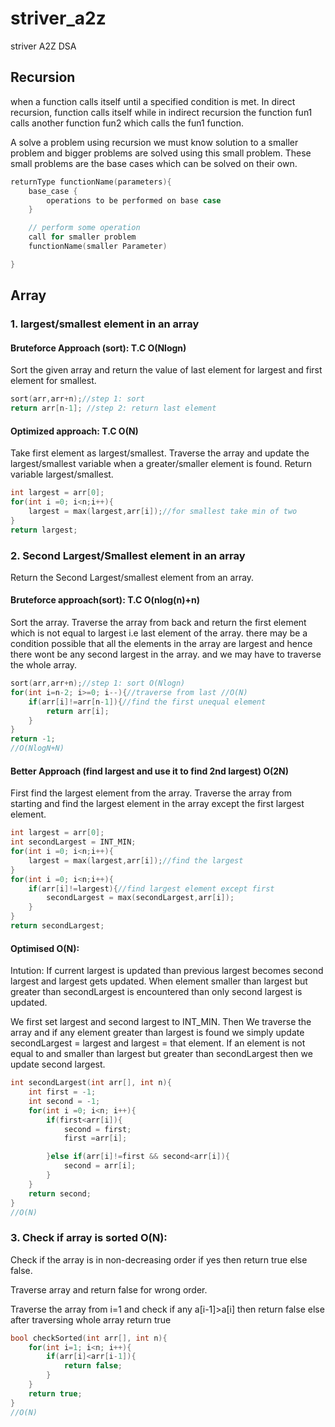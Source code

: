 # striver_a2z
striver A2Z DSA 

## Recursion 
when a function calls itself until a specified condition is met.
In direct recursion, function calls itself while in indirect recursion the function fun1 calls another function fun2 which calls the fun1 function.

A solve a problem using recursion we must know solution to a smaller problem and bigger problems are solved using this small problem. 
These small problems are the base cases which can be solved on their own.   

```cpp
returnType functionName(parameters){
    base_case {
        operations to be performed on base case
    }

    // perform some operation 
    call for smaller problem 
    functionName(smaller Parameter)

}
```


## Array 

### 1. largest/smallest element in an array 

#### Bruteforce Approach (sort): T.C O(Nlogn)
Sort the given array and return the value of last element for largest and first element for smallest. 
```cpp
sort(arr,arr+n);//step 1: sort
return arr[n-1]; //step 2: return last element
```

#### Optimized approach: T.C O(N)
Take first element as largest/smallest. 
Traverse the array and update the largest/smallest variable when a greater/smaller element is found.
Return variable largest/smallest.

```cpp
int largest = arr[0];
for(int i =0; i<n;i++){
    largest = max(largest,arr[i]);//for smallest take min of two
}
return largest;
```


### 2. Second Largest/Smallest element in an array
Return the Second Largest/smallest element from an array.

#### Bruteforce approach(sort): T.C O(nlog(n)+n)
Sort the array.
Traverse the array from back and return the first element which is not equal to largest i.e last element of the array.
there may be a condition possible that all the elements in the array are largest and hence there wont be any second largest in the array. and we may have to traverse the whole array.

```cpp
sort(arr,arr+n);//step 1: sort O(Nlogn)
for(int i=n-2; i>=0; i--){//traverse from last //O(N)
    if(arr[i]!=arr[n-1]){//find the first unequal element
        return arr[i];
    }
}
return -1;
//O(NlogN+N)
```

#### Better Approach (find largest and use it to find 2nd largest) O(2N)
First find the largest element from the array.
Traverse the array from starting and find the largest element in the array except the first largest element.

```cpp
int largest = arr[0];
int secondLargest = INT_MIN;
for(int i =0; i<n;i++){
    largest = max(largest,arr[i]);//find the largest
}
for(int i =0; i<n;i++){
    if(arr[i]!=largest){//find largest element except first
        secondLargest = max(secondLargest,arr[i]);
    }
}
return secondLargest;
```

#### Optimised O(N):
Intution: If current largest is updated than previous largest becomes second largest and largest gets updated. When element smaller than largest but greater than secondLargest is encountered than only second largest is updated.  

We first set largest and second largest to INT_MIN.
Then We traverse the array and if any element greater than largest is found we simply update secondLargest = largest and largest = that element.
If an element is not equal to and smaller than largest but greater than secondLargest then we update second largest.


```cpp
int secondLargest(int arr[], int n){
    int first = -1;
    int second = -1;
    for(int i =0; i<n; i++){
        if(first<arr[i]){
            second = first;
            first =arr[i];

        }else if(arr[i]!=first && second<arr[i]){
            second = arr[i];
        }
    }
    return second;
}
//O(N)
```

### 3. Check if array is sorted O(N):
Check if the array is in non-decreasing order if yes then return true else false.

Traverse array and return false for wrong order.

Traverse the array from i=1 and check 
if any a[i-1]>a[i] then return false 
else after traversing whole array return true

```cpp
bool checkSorted(int arr[], int n){
    for(int i=1; i<n; i++){
        if(arr[i]<arr[i-1]){
            return false;
        }
    }
    return true;
}
//O(N)
```